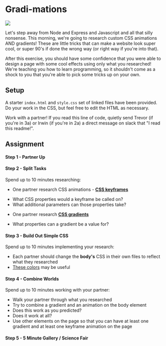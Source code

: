 # Gradi-mations

![](https://media.giphy.com/media/3o6gDP63yYL28Y8HbG/giphy.gif)

Let's step away from Node and Express and Javascript and all that silly nonsense. This morning, we're going to research custom CSS animations AND gradients! These are little tricks that can make a website look super cool, or super 90's if done the wrong way (or right way if you're into that).

After this exercise, you should have some confidence that you were able to design a page with some cool effects using only what you researched! We're teaching you how to learn programming, so it shouldn't come as a shock to you that you're able to pick some tricks up on your own.

## Setup

A starter `index.html` and `style.css` set of linked files have been provided. Do your work in the CSS, but feel free to edit the HTML as necessary.

Work with a partner! If you read this line of code, quietly send Trevor (if you're in 3a) or Irwin (if you're in 2a) a direct message on slack that "I read this readme!".

## Assignment

#### Step 1 - Partner Up

#### Step 2 - Split Tasks

Spend up to 10 minutes researching:
* One partner research CSS animations - [**CSS keyframes**](https://developer.mozilla.org/en-US/docs/Web/CSS/@keyframes)
 - What CSS properties would a keyframe be called on?
 - What additional parameters can those properties take?
* One partner research [**CSS gradients**](https://developer.mozilla.org/en-US/docs/Web/CSS/CSS_Images/Using_CSS_gradients)
 - What properties can a gradient be a value for?

#### Step 3 - Build Out Simple CSS

Spend up to 10 minutes implementing your research:
* Each partner should change the **body's** CSS in their own files to reflect what they researched
* [These colors](http://colours.neilorangepeel.com/) may be useful

#### Step 4 - Combine Worlds

Spend up to 10 minutes working with your partner:
* Walk your partner through what you researched
* Try to combine a gradient and an animation on the body element
* Does this work as you predicted?
* Does it work at all?
* Use other elements on the page so that you can have at least one gradient and at least one keyframe animation on the page

#### Step 5 - 5 Minute Gallery / Science Fair
